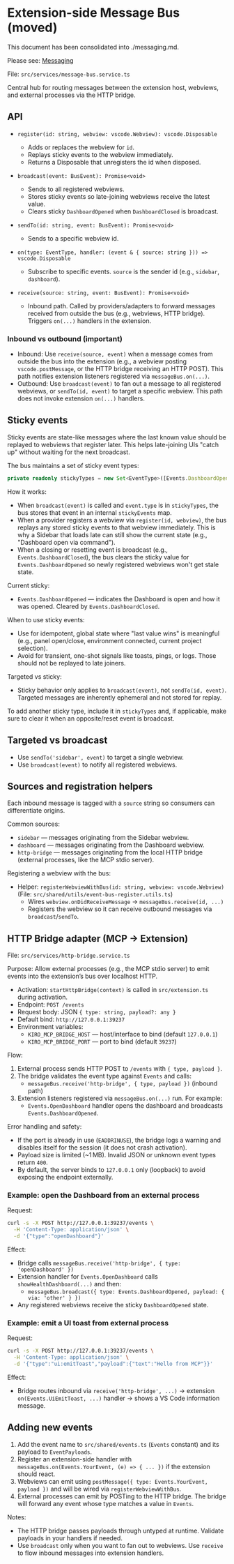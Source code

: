 # Extension-side Message Bus (moved)

This document has been consolidated into ./messaging.md.

Please see: [Messaging](./messaging.md)

File: `src/services/message-bus.service.ts`

Central hub for routing messages between the extension host, webviews, and external processes via the HTTP bridge.

## API

- `register(id: string, webview: vscode.Webview): vscode.Disposable`

  - Adds or replaces the webview for `id`.
  - Replays sticky events to the webview immediately.
  - Returns a Disposable that unregisters the id when disposed.

- `broadcast(event: BusEvent): Promise<void>`

  - Sends to all registered webviews.
  - Stores sticky events so late-joining webviews receive the latest value.
  - Clears sticky `DashboardOpened` when `DashboardClosed` is broadcast.

- `sendTo(id: string, event: BusEvent): Promise<void>`

  - Sends to a specific webview id.

- `on(type: EventType, handler: (event & { source: string })) => vscode.Disposable`

  - Subscribe to specific events. `source` is the sender id (e.g., `sidebar`, `dashboard`).

- `receive(source: string, event: BusEvent): Promise<void>`
  - Inbound path. Called by providers/adapters to forward messages received from outside the bus (e.g., webviews, HTTP bridge). Triggers `on(...)` handlers in the extension.

### Inbound vs outbound (important)

- Inbound: Use `receive(source, event)` when a message comes from outside the bus into the extension (e.g., a webview posting `vscode.postMessage`, or the HTTP bridge receiving an HTTP POST). This path notifies extension listeners registered via `messageBus.on(...)`.
- Outbound: Use `broadcast(event)` to fan out a message to all registered webviews, or `sendTo(id, event)` to target a specific webview. This path does not invoke extension `on(...)` handlers.

## Sticky events

Sticky events are state-like messages where the last known value should be replayed to webviews that register later. This helps late-joining UIs "catch up" without waiting for the next broadcast.

The bus maintains a set of sticky event types:

```ts
private readonly stickyTypes = new Set<EventType>([Events.DashboardOpened]);
```

How it works:

- When `broadcast(event)` is called and `event.type` is in `stickyTypes`, the bus stores that event in an internal `stickyEvents` map.
- When a provider registers a webview via `register(id, webview)`, the bus replays any stored sticky events to that webview immediately. This is why a Sidebar that loads late can still show the current state (e.g., "Dashboard open via command").
- When a closing or resetting event is broadcast (e.g., `Events.DashboardClosed`), the bus clears the sticky value for `Events.DashboardOpened` so newly registered webviews won't get stale state.

Current sticky:

- `Events.DashboardOpened` — indicates the Dashboard is open and how it was opened. Cleared by `Events.DashboardClosed`.

When to use sticky events:

- Use for idempotent, global state where "last value wins" is meaningful (e.g., panel open/close, environment connected, current project selection).
- Avoid for transient, one-shot signals like toasts, pings, or logs. Those should not be replayed to late joiners.

Targeted vs sticky:

- Sticky behavior only applies to `broadcast(event)`, not `sendTo(id, event)`. Targeted messages are inherently ephemeral and not stored for replay.

To add another sticky type, include it in `stickyTypes` and, if applicable, make sure to clear it when an opposite/reset event is broadcast.

## Targeted vs broadcast

- Use `sendTo('sidebar', event)` to target a single webview.
- Use `broadcast(event)` to notify all registered webviews.

## Sources and registration helpers

Each inbound message is tagged with a `source` string so consumers can differentiate origins.

Common sources:

- `sidebar` — messages originating from the Sidebar webview.
- `dashboard` — messages originating from the Dashboard webview.
- `http-bridge` — messages originating from the local HTTP bridge (external processes, like the MCP stdio server).

Registering a webview with the bus:

- Helper: `registerWebviewWithBus(id: string, webview: vscode.Webview)` (File: `src/shared/utils/event-bus-register.utils.ts`)
  - Wires `webview.onDidReceiveMessage` → `messageBus.receive(id, ...)`
  - Registers the webview so it can receive outbound messages via `broadcast`/`sendTo`.

## HTTP Bridge adapter (MCP → Extension)

File: `src/services/http-bridge.service.ts`

Purpose: Allow external processes (e.g., the MCP stdio server) to emit events into the extension’s bus over localhost HTTP.

- Activation: `startHttpBridge(context)` is called in `src/extension.ts` during activation.
- Endpoint: `POST /events`
- Request body: JSON `{ type: string, payload?: any }`
- Default bind: `http://127.0.0.1:39237`
- Environment variables:
  - `KIRO_MCP_BRIDGE_HOST` — host/interface to bind (default `127.0.0.1`)
  - `KIRO_MCP_BRIDGE_PORT` — port to bind (default `39237`)

Flow:

1. External process sends HTTP POST to `/events` with `{ type, payload }`.
2. The bridge validates the event type against `Events` and calls:
   - `messageBus.receive('http-bridge', { type, payload })` (inbound path)
3. Extension listeners registered via `messageBus.on(...)` run. For example:
   - `Events.OpenDashboard` handler opens the dashboard and broadcasts `Events.DashboardOpened`.

Error handling and safety:

- If the port is already in use (`EADDRINUSE`), the bridge logs a warning and disables itself for the session (it does not crash activation).
- Payload size is limited (~1 MB). Invalid JSON or unknown event types return `400`.
- By default, the server binds to `127.0.0.1` only (loopback) to avoid exposing the endpoint externally.

### Example: open the Dashboard from an external process

Request:

```bash
curl -s -X POST http://127.0.0.1:39237/events \
  -H 'Content-Type: application/json' \
  -d '{"type":"openDashboard"}'
```

Effect:

- Bridge calls `messageBus.receive('http-bridge', { type: 'openDashboard' })`
- Extension handler for `Events.OpenDashboard` calls `showHealthDashboard(...)` and then:
  - `messageBus.broadcast({ type: Events.DashboardOpened, payload: { via: 'other' } })`
- Any registered webviews receive the sticky `DashboardOpened` state.

### Example: emit a UI toast from external process

Request:

```bash
curl -s -X POST http://127.0.0.1:39237/events \
  -H 'Content-Type: application/json' \
  -d '{"type":"ui:emitToast","payload":{"text":"Hello from MCP"}}'
```

Effect:

- Bridge routes inbound via `receive('http-bridge', ...)` → extension `on(Events.UiEmitToast, ...)` handler → shows a VS Code information message.

## Adding new events

1. Add the event name to `src/shared/events.ts` (`Events` constant) and its payload to `EventPayloads`.
2. Register an extension-side handler with `messageBus.on(Events.YourEvent, (e) => { ... })` if the extension should react.
3. Webviews can emit using `postMessage({ type: Events.YourEvent, payload })` and will be wired via `registerWebviewWithBus`.
4. External processes can emit by POSTing to the HTTP bridge. The bridge will forward any event whose type matches a value in `Events`.

Notes:

- The HTTP bridge passes payloads through untyped at runtime. Validate payloads in your handlers if needed.
- Use `broadcast` only when you want to fan out to webviews. Use `receive` to flow inbound messages into extension handlers.
